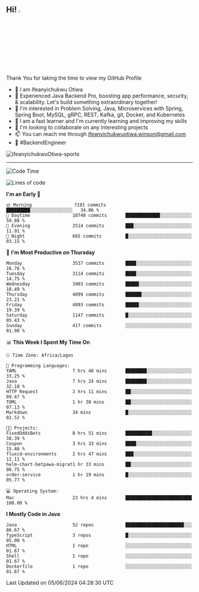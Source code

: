 <!-- BLOG-POST-LIST:START --><!-- BLOG-POST-LIST:END -->

## Hi! <img src="https://media.giphy.com/media/hvRJCLFzcasrR4ia7z/giphy.gif" width="4%"> 

Thank You for taking the time to view my GitHub Profile

- 👋 I am Ifeanyichukwu Otiwa
- 🚀 Experienced Java Backend Pro, boosting app performance, security, & scalability. Let's build something extraordinary together!
- 👀 I'm interested in Problem Solving, Java, Microservices with Spring, Spring Boot, MySQL, gRPC, REST, Kafka, git, Docker, and Kubernetes
- 🌱 I am a fast learner and I'm currently learning and improving my skills
- 💞️ I'm looking to collaborate on any interesting projects
- 📫 You can reach me through ifeanyichukwuotiwa.winson@gmail.com
- 🚀 #BackendEngineer

<p align="left" marginTop="10px"> <img src="https://komarev.com/ghpvc/?username=ifeanyichukwuOtiwa-sports&label=Profile%20views&color=0e75b6&style=for-the-badge" alt="ifeanyichukwuOtiwa-sports" /> </p>

***

<!--START_SECTION:waka-->
![Code Time](http://img.shields.io/badge/Code%20Time-2%2C593%20hrs%2048%20mins-blue)

![Lines of code](https://img.shields.io/badge/From%20Hello%20World%20I%27ve%20Written-5.6%20million%20lines%20of%20code-blue)

**I'm an Early 🐤** 

```text
🌞 Morning                7191 commits        █████████░░░░░░░░░░░░░░░░   34.06 % 
🌆 Daytime                10740 commits       █████████████░░░░░░░░░░░░   50.88 % 
🌃 Evening                2514 commits        ███░░░░░░░░░░░░░░░░░░░░░░   11.91 % 
🌙 Night                  665 commits         █░░░░░░░░░░░░░░░░░░░░░░░░   03.15 % 
```
📅 **I'm Most Productive on Thursday** 

```text
Monday                   3537 commits        ████░░░░░░░░░░░░░░░░░░░░░   16.76 % 
Tuesday                  3114 commits        ████░░░░░░░░░░░░░░░░░░░░░   14.75 % 
Wednesday                3903 commits        █████░░░░░░░░░░░░░░░░░░░░   18.49 % 
Thursday                 4899 commits        ██████░░░░░░░░░░░░░░░░░░░   23.21 % 
Friday                   4093 commits        █████░░░░░░░░░░░░░░░░░░░░   19.39 % 
Saturday                 1147 commits        █░░░░░░░░░░░░░░░░░░░░░░░░   05.43 % 
Sunday                   417 commits         ░░░░░░░░░░░░░░░░░░░░░░░░░   01.98 % 
```


📊 **This Week I Spent My Time On** 

```text
🕑︎ Time Zone: Africa/Lagos

💬 Programming Languages: 
YAML                     7 hrs 40 mins       ████████░░░░░░░░░░░░░░░░░   33.25 % 
Java                     7 hrs 24 mins       ████████░░░░░░░░░░░░░░░░░   32.10 % 
HTTP Request             2 hrs 11 mins       ██░░░░░░░░░░░░░░░░░░░░░░░   09.47 % 
TOML                     1 hr 38 mins        ██░░░░░░░░░░░░░░░░░░░░░░░   07.13 % 
Markdown                 34 mins             █░░░░░░░░░░░░░░░░░░░░░░░░   02.52 % 

🐱‍💻 Projects: 
FixedOddsBets            8 hrs 51 mins       ██████████░░░░░░░░░░░░░░░   38.39 % 
Coupon                   3 hrs 33 mins       ████░░░░░░░░░░░░░░░░░░░░░   15.46 % 
fluxcd-environments      2 hrs 47 mins       ███░░░░░░░░░░░░░░░░░░░░░░   12.11 % 
helm-chart-betpawa-migrat1 hr 33 mins        ██░░░░░░░░░░░░░░░░░░░░░░░   06.75 % 
order-service            1 hr 19 mins        █░░░░░░░░░░░░░░░░░░░░░░░░   05.77 % 

💻 Operating System: 
Mac                      23 hrs 4 mins       █████████████████████████   100.00 % 
```

**I Mostly Code in Java** 

```text
Java                     52 repos            ██████████████████████░░░   86.67 % 
TypeScript               3 repos             █░░░░░░░░░░░░░░░░░░░░░░░░   05.00 % 
HTML                     1 repo              ░░░░░░░░░░░░░░░░░░░░░░░░░   01.67 % 
Shell                    1 repo              ░░░░░░░░░░░░░░░░░░░░░░░░░   01.67 % 
Dockerfile               1 repo              ░░░░░░░░░░░░░░░░░░░░░░░░░   01.67 % 
```




 Last Updated on 05/06/2024 04:28:30 UTC
<!--END_SECTION:waka-->

<!--
<p align="center">
![trophy](https://github-profile-trophy.vercel.app/?username=ifeanyichukwuOtiwa-sports&theme=onedark) (https://github.com/ryo-ma/github-profile-trophy)
</p>
-->

<!---
ifeanyi-otiwa/ifeanyi-otiwa is a ✨ special ✨ repository because its `README.md` (this file) appears on your GitHub profile.
You can click the Preview link to take a look at your changes.
--->
